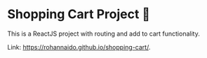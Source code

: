 # Shopping Cart Project 🛒

This is a ReactJS project with routing and add to cart functionality.

Link: https://rohannaido.github.io/shopping-cart/.
